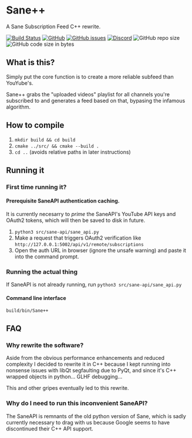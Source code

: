 # Sane++
A Sane Subscription Feed C++ rewrite.

[![Build Status](https://api.travis-ci.org/BluABK/sanepp.svg?branch=master)](https://travis-ci.org/BluABK/sanepp)
[![GitHub](https://img.shields.io/github/license/bluabk/sanepp.svg)](https://raw.githubusercontent.com/BluABK/sanepp/master/LICENSE.md)
[![GitHub issues](https://img.shields.io/github/issues/bluabk/sanepp.svg)](https://github.com/BluABK/sanepp/issues)
[![Discord](https://img.shields.io/discord/499274159839379473.svg?style=popout)](https://discord.gg/7KcvPt4)
![GitHub repo size](https://img.shields.io/github/repo-size/bluabk/sanepp.svg?style=popout)
![GitHub code size in bytes](https://img.shields.io/github/languages/code-size/bluabk/sanepp.svg)


## What is this?
Simply put the core function is to create a more reliable subfeed than YouYube's.

Sane++ grabs the "uploaded videos" playlist for all channels you're subscribed to and generates a feed based on that, bypasing the infamous algorithm. 

## How to compile
  1. `mkdir build && cd build`
  2. `cmake ../src/ && cmake --build .`
  3. `cd ..` (avoids relative paths in later instructions)

## Running it
### First time running it?
#### Prerequisite SaneAPI authentication caching.
It is currently necesarry to *prime* the SaneAPI's YouTube API keys and OAuth2 tokens, which will then be saved to disk in future.

  1. `python3 src/sane-api/sane_api.py`
  2. Make a request that triggers OAuth2 verification like `http://127.0.0.1:5002/api/v1/remote/subscriptions`
  3. Open the auth URL in browser (ignore the unsafe warning) and paste it into the command prompt.

### Running the actual thing
If SaneAPI is not already running, run `python3 src/sane-api/sane_api.py`
#### Command line interface
`build/bin/Sane++`

## FAQ
### Why rewrite the software?
Aside from the obvious performance enhancements and reduced complexity I decided to rewrite it in C++ because I kept running into nonsense issues with libQt segfaulting due to PyQt, and since it's C++ wrapped objects in python... GLHF debugging...

This and other gripes eventually led to this rewrite.
### Why do I need to run this inconvenient SaneAPI?
The SaneAPI is remnants of the old python version of Sane, which is sadly currently necessary to drag with us because Google seems to have discontinued their C++ API support.
